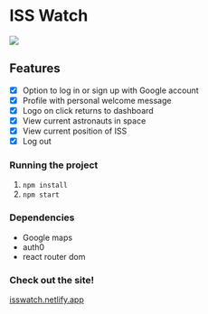 # ISS Watch

<img src="https://i.ibb.co/Qk7v7qq/Screen-Shot-2021-11-03-at-7-57-38-AM.png">

## Features
- [x] Option to log in or sign up with Google account
- [x] Profile with personal welcome message 
- [x] Logo on click returns to dashboard
- [x] View current astronauts in space
- [x] View current position of ISS
- [x] Log out

### Running the project
1. `npm install`
2. `npm start`

### Dependencies
- Google maps
- auth0
- react router dom

### Check out the site!
<a href="isswatch.netlify.app" target=_blank>isswatch.netlify.app</a>
